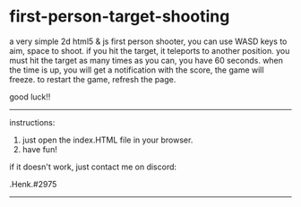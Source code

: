 # first-person-target-shooting
a very simple 2d html5 &amp; js first person shooter, you can use WASD keys to aim, space to shoot.
if you hit the target, it teleports to another position.
you must hit the target as many times as you can, you have 60 seconds.
when the time is up, you will get a notification with the score, the game will freeze.
to restart the game, refresh the page.


good luck!!




--------------------------------------------------
instructions:

1. just open the index.HTML file in your browser.
2. have fun!

if it doesn't work, just contact me on discord:

.Henk.#2975

---------------------------------------------------

